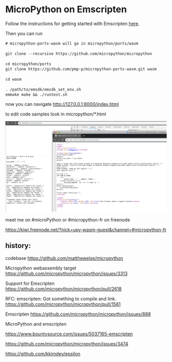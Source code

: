 # MicroPython on Emscripten

Follow the instructions for getting started with Emscripten [here](http://kripken.github.io/emscripten-site/docs/getting_started/downloads.html).

Then you can run

```
# micropython-ports-wasm will go in micropython/ports/wasm

git clone --recursive https://github.com/micropython/micropython

cd micropython/ports
git clone https://github.com/pmp-p/micropython-ports-wasm.git wasm

cd wasm

. /path/to/emsdk/emsdk_set_env.sh
emmake make && ./runtest.sh
```

now you can navigate http://127.0.0.1:8000/index.html

to edit code samples look in micropython/*.html


![Preview1](./docs/runtest.png)


meet me on  #microPython or #micropython-fr on freenode

https://kiwi.freenode.net/?nick=upy-wasm-guest&channel=#micropython-fr





## history:

codebase
https://github.com/matthewelse/micropython

Micropython webassembly target
https://github.com/micropython/micropython/issues/3313

Support for Emscripten
https://github.com/micropython/micropython/pull/2618

RFC: emscripten: Got something to compile and link.
https://github.com/micropython/micropython/pull/1561

Emscripten
https://github.com/micropython/micropython/issues/888


MicroPython and emscripten

https://www.bountysource.com/issues/5037165-emscripten

https://github.com/micropython/micropython/issues/3474

https://github.com/kkimdev/epsilon
